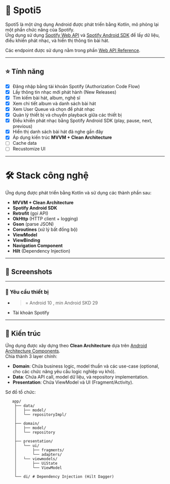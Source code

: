 # 🎵 Spoti5

Spoti5 là một ứng dụng Android được phát triển bằng Kotlin, mô phỏng lại một phần chức năng của Spotify.  
Ứng dụng sử dụng [Spotify Web API](https://developer.spotify.com/documentation/web-api/) và [Spotify Android SDK](https://developer.spotify.com/documentation/android/) để lấy dữ liệu, điều khiển phát nhạc, và hiển thị thông tin bài hát.

Các endpoint được sử dụng nằm trong phần [Web API Reference](https://developer.spotify.com/documentation/web-api/reference/#).

---

## :star: Tính năng

- [x] Đăng nhập bằng tài khoản Spotify (Authorization Code Flow)
- [x] Lấy thông tin nhạc mới phát hành (New Releases)
- [x] Tìm kiếm bài hát, album, nghệ sĩ
- [x] Xem chi tiết album và danh sách bài hát
- [x] Xem User Queue và chọn để phát nhạc
- [x] Quản lý thiết bị và chuyển playback giữa các thiết bị 
- [x] Điều khiển phát nhạc bằng Spotify Android SDK (play, pause, next, previous)
- [x] Hiển thị danh sách bài hát đã nghe gần đây
- [x] Áp dụng kiến trúc **MVVM + Clean Architecture**
- [ ] Cache data
- [ ] Recustomize UI

---

# 🛠 Stack công nghệ

Ứng dụng được phát triển bằng Kotlin và sử dụng các thành phần sau:

- **MVVM + Clean Architecture**
- **Spotify Android SDK**
- **Retrofit** (gọi API)
- **OkHttp** (HTTP client + logging)
- **Gson** (parse JSON)
- **Coroutines** (xử lý bất đồng bộ)
- **ViewModel**
- **ViewBinding**
- **Navigation Component**
- **Hilt** (Dependency Injection)

---

## 📸 Screenshots


---

### 📱 Yêu cầu thiết bị
- >= Android 10 , min Android SKD 29
- Tài khoản Spotify

---

## :dart: Kiến trúc

Ứng dụng được xây dựng theo **Clean Architecture** dựa trên [Android Architecture Components](https://developer.android.com/jetpack/guide#recommended-app-arch).  
Chia thành 3 layer chính:

- **Domain**: Chứa business logic, model thuần và các use-case (optional, cho các chức năng yêu cầu logic nghiệp vụ khó).
- **Data**: Chứa API call, model dữ liệu, và repository implementation.
- **Presentation**: Chứa ViewModel và UI (Fragment/Activity).

Sơ đồ tổ chức:
```
   app/
    ├── data/
    │   ├── model/ 
    │   └── repositoryImpl/ 
    │
    ├── domain/
    │   ├── model/ 
    │   └── repository 
    │
    ├── presentation/
    │   └── ui/
    │       ├── fragments/
    │       └── adapters/
    │   └── viewmodels/
    │       ├── UiState
    │       └── ViewModel
    │
    └── di/ # Dependency Injection (Hilt Dagger)
```
